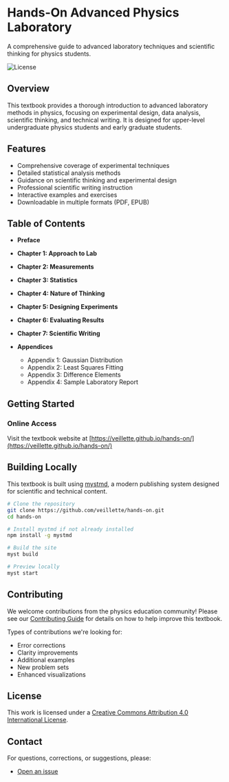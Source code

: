 # Hands-On Advanced Physics Laboratory

A comprehensive guide to advanced laboratory techniques and scientific thinking for physics students.

![License](https://img.shields.io/badge/License-CC--BY--4.0-green)


## Overview

This textbook provides a thorough introduction to advanced laboratory methods in physics, focusing on experimental design, data analysis, scientific thinking, and technical writing. It is designed for upper-level undergraduate physics students and early graduate students.

## Features

- Comprehensive coverage of experimental techniques
- Detailed statistical analysis methods
- Guidance on scientific thinking and experimental design
- Professional scientific writing instruction
- Interactive examples and exercises
- Downloadable in multiple formats (PDF, EPUB)

## Table of Contents

- **Preface**

- **Chapter 1: Approach to Lab**
- **Chapter 2: Measurements**
- **Chapter 3: Statistics**
- **Chapter 4: Nature of Thinking**
- **Chapter 5: Designing Experiments**
- **Chapter 6: Evaluating Results**
- **Chapter 7: Scientific Writing**
- **Appendices**
  - Appendix 1: Gaussian Distribution
  - Appendix 2: Least Squares Fitting
  - Appendix 3: Difference Elements
  - Appendix 4: Sample Laboratory Report

## Getting Started

### Online Access

Visit the textbook website at [https://veillette.github.io/hands-on/](https://veillette.github.io/hands-on/)

## Building Locally

This textbook is built using [mystmd](https://mystmd.org/), a modern publishing system designed for scientific and technical content.

```bash
# Clone the repository
git clone https://github.com/veillette/hands-on.git
cd hands-on

# Install mystmd if not already installed
npm install -g mystmd

# Build the site
myst build

# Preview locally
myst start
```

## Contributing

We welcome contributions from the physics education community! Please see our [Contributing Guide](CONTRIBUTING.md) for details on how to help improve this textbook.

Types of contributions we're looking for:
- Error corrections
- Clarity improvements
- Additional examples
- New problem sets
- Enhanced visualizations

## License

This work is licensed under a [Creative Commons Attribution 4.0 International License](LICENSE.md).

## Contact

For questions, corrections, or suggestions, please:
- [Open an issue](https://github.com/veillette/hands-on/issues/new)
